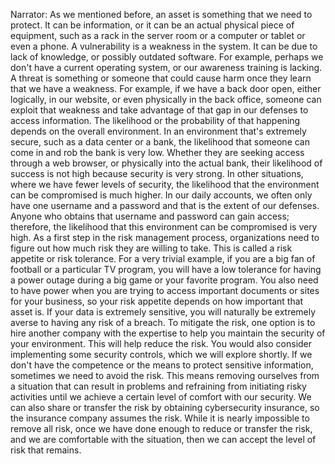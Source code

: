 Narrator: As we mentioned before, an asset is something that we need to protect. It can be information, or it can be an actual physical piece of equipment, such as a rack in the server room or a computer or tablet or even a phone. A vulnerability is a weakness in the system. It can be due to lack of knowledge, or possibly outdated software. For example, perhaps we don't have a current operating system, or our awareness training is lacking.  A threat is something or someone that could cause harm once they learn that we have a weakness. For example, if we have a back door open, either logically, in our website, or even physically in the back office, someone can exploit that weakness and take advantage of that gap in our defenses to access information.  The likelihood or the probability of that happening depends on the overall environment. In an environment that's extremely secure, such as a data center or a bank, the likelihood that someone can come in and rob the bank is very low. Whether they are seeking access through a web browser, or physically into the actual bank, their likelihood of success is not high because security is very strong.   In other situations, where we have fewer levels of security, the likelihood that the environment can be compromised is much higher. In our daily accounts, we often only have one username and a password and that is the extent of our defenses. Anyone who obtains that username and password can gain access; therefore, the likelihood that this environment can be compromised is very high.  As a first step in the risk management process, organizations need to figure out how much risk they are willing to take. This is called a risk appetite or risk tolerance. For a very trivial example, if you are a big fan of football or a particular TV program, you will have a low tolerance for having a power outage during a big game or your favorite program. You also need to have power when you are trying to access important documents or sites for your business, so your risk appetite depends on how important that asset is. If your data is extremely sensitive, you will naturally be extremely averse to having any risk of a breach. To mitigate the risk, one option is to hire another company with the expertise to help you maintain the security of your environment. This will help reduce the risk. You would also consider implementing some security controls, which we will explore shortly.  If we don't have the competence or the means to protect sensitive information, sometimes we need to avoid the risk. This means removing ourselves from a situation that can result in problems and refraining from initiating risky activities until we achieve a certain level of comfort with our security. We can also share or transfer the risk by obtaining cybersecurity insurance, so the insurance company assumes the risk. While it is nearly impossible to remove all risk, once we have done enough to reduce or transfer the risk, and we are comfortable with the situation, then we can accept the level of risk that remains.  